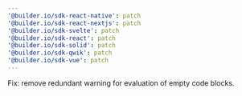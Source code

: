 ```yaml
---
'@builder.io/sdk-react-native': patch
'@builder.io/sdk-react-nextjs': patch
'@builder.io/sdk-svelte': patch
'@builder.io/sdk-react': patch
'@builder.io/sdk-solid': patch
'@builder.io/sdk-qwik': patch
'@builder.io/sdk-vue': patch
---
```


Fix: remove redundant warning for evaluation of empty code blocks.
